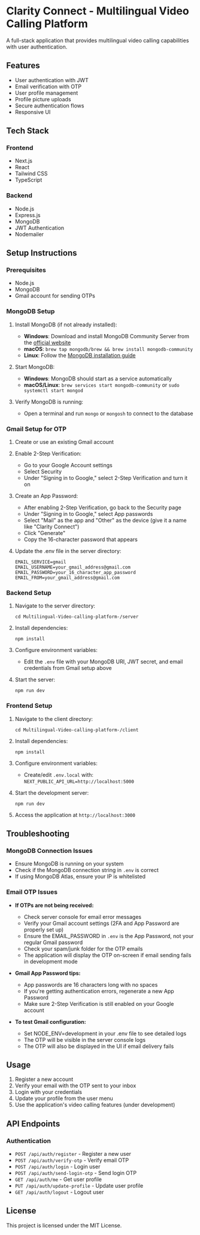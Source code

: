 # Clarity Connect - Multilingual Video Calling Platform

A full-stack application that provides multilingual video calling capabilities with user authentication.

## Features

- User authentication with JWT
- Email verification with OTP
- User profile management
- Profile picture uploads
- Secure authentication flows
- Responsive UI

## Tech Stack

### Frontend
- Next.js
- React
- Tailwind CSS
- TypeScript

### Backend
- Node.js
- Express.js
- MongoDB
- JWT Authentication
- Nodemailer

## Setup Instructions

### Prerequisites
- Node.js
- MongoDB
- Gmail account for sending OTPs

### MongoDB Setup
1. Install MongoDB (if not already installed):
   - **Windows**: Download and install MongoDB Community Server from the [official website](https://www.mongodb.com/try/download/community)
   - **macOS**: `brew tap mongodb/brew && brew install mongodb-community`
   - **Linux**: Follow the [MongoDB installation guide](https://docs.mongodb.com/manual/administration/install-on-linux/)

2. Start MongoDB:
   - **Windows**: MongoDB should start as a service automatically
   - **macOS/Linux**: `brew services start mongodb-community` or `sudo systemctl start mongod`

3. Verify MongoDB is running:
   - Open a terminal and run `mongo` or `mongosh` to connect to the database

### Gmail Setup for OTP
1. Create or use an existing Gmail account
2. Enable 2-Step Verification:
   - Go to your Google Account settings
   - Select Security
   - Under "Signing in to Google," select 2-Step Verification and turn it on

3. Create an App Password:
   - After enabling 2-Step Verification, go back to the Security page
   - Under "Signing in to Google," select App passwords
   - Select "Mail" as the app and "Other" as the device (give it a name like "Clarity Connect")
   - Click "Generate"
   - Copy the 16-character password that appears

4. Update the .env file in the server directory:
   ```
   EMAIL_SERVICE=gmail
   EMAIL_USERNAME=your_gmail_address@gmail.com
   EMAIL_PASSWORD=your_16_character_app_password
   EMAIL_FROM=your_gmail_address@gmail.com
   ```

### Backend Setup
1. Navigate to the server directory:
   ```
   cd Multilingual-Video-calling-platform-/server
   ```

2. Install dependencies:
   ```
   npm install
   ```

3. Configure environment variables:
   - Edit the `.env` file with your MongoDB URI, JWT secret, and email credentials from Gmail setup above

4. Start the server:
   ```
   npm run dev
   ```

### Frontend Setup
1. Navigate to the client directory:
   ```
   cd Multilingual-Video-calling-platform-/client
   ```

2. Install dependencies:
   ```
   npm install
   ```

3. Configure environment variables:
   - Create/edit `.env.local` with: `NEXT_PUBLIC_API_URL=http://localhost:5000`

4. Start the development server:
   ```
   npm run dev
   ```

5. Access the application at `http://localhost:3000`

## Troubleshooting

### MongoDB Connection Issues
- Ensure MongoDB is running on your system
- Check if the MongoDB connection string in `.env` is correct
- If using MongoDB Atlas, ensure your IP is whitelisted

### Email OTP Issues
- **If OTPs are not being received:**
  - Check server console for email error messages
  - Verify your Gmail account settings (2FA and App Password are properly set up)
  - Ensure the EMAIL_PASSWORD in `.env` is the App Password, not your regular Gmail password
  - Check your spam/junk folder for the OTP emails
  - The application will display the OTP on-screen if email sending fails in development mode

- **Gmail App Password tips:**
  - App passwords are 16 characters long with no spaces
  - If you're getting authentication errors, regenerate a new App Password
  - Make sure 2-Step Verification is still enabled on your Google account

- **To test Gmail configuration:**
  - Set NODE_ENV=development in your .env file to see detailed logs
  - The OTP will be visible in the server console logs
  - The OTP will also be displayed in the UI if email delivery fails

## Usage

1. Register a new account
2. Verify your email with the OTP sent to your inbox
3. Login with your credentials
4. Update your profile from the user menu
5. Use the application's video calling features (under development)

## API Endpoints

### Authentication
- `POST /api/auth/register` - Register a new user
- `POST /api/auth/verify-otp` - Verify email OTP
- `POST /api/auth/login` - Login user
- `POST /api/auth/send-login-otp` - Send login OTP
- `GET /api/auth/me` - Get user profile
- `PUT /api/auth/update-profile` - Update user profile
- `GET /api/auth/logout` - Logout user

## License
This project is licensed under the MIT License. 